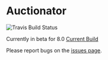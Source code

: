 # Auctionator

![Travis Build Status](https://travis-ci.org/jrob8577/Auctionator.svg?branch=master)

Currently in beta for 8.0
[Current Build](https://s3-us-west-1.amazonaws.com/auctionator/Auctionator.zip)

Please report bugs on the [issues page](https://github.com/Auctionator/Auctionator/issues/new).

